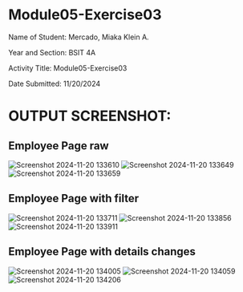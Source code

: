 # Module05-Exercise03

Name of Student: Mercado, Miaka Klein A.

Year and Section: BSIT 4A

Activity Title: Module05-Exercise03

Date Submitted: 11/20/2024



# OUTPUT SCREENSHOT:

## Employee Page raw

![Screenshot 2024-11-20 133610](https://github.com/user-attachments/assets/d7cce453-21d8-4886-9fe8-c93dade30f4e) 
![Screenshot 2024-11-20 133649](https://github.com/user-attachments/assets/6db1c6a3-3379-42fc-ad70-27ca8b106bbb) 
![Screenshot 2024-11-20 133659](https://github.com/user-attachments/assets/41016bbe-d723-41be-ba95-95d337342016)

## Employee Page with filter

![Screenshot 2024-11-20 133711](https://github.com/user-attachments/assets/8c68a6dd-63bc-44d4-b5f9-9c5028ffcbee)
![Screenshot 2024-11-20 133856](https://github.com/user-attachments/assets/37466329-7332-4362-8cf5-6364e7ab6cb7)
![Screenshot 2024-11-20 133911](https://github.com/user-attachments/assets/60c18f0c-48f1-49fe-9762-33ed4fc3981a)

## Employee Page with details changes

![Screenshot 2024-11-20 134005](https://github.com/user-attachments/assets/42e057ae-a669-4827-ba6d-5e6534bf8e88)
![Screenshot 2024-11-20 134059](https://github.com/user-attachments/assets/207c43a2-68ef-4ea4-8ba9-dc2d03c1af06)
![Screenshot 2024-11-20 134206](https://github.com/user-attachments/assets/4dc2f985-80d7-4d85-8beb-70ba18cbc457)

